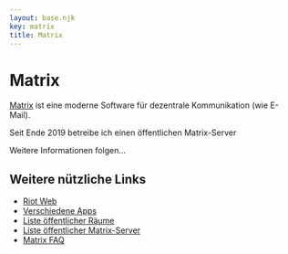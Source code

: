```yaml
---
layout: base.njk
key: matrix
title: Matrix
---
```

# Matrix

[Matrix](https://matrix.org) ist eine moderne Software für dezentrale Kommunikation (wie E-Mail).

Seit Ende 2019 betreibe ich einen öffentlichen Matrix-Server

Weitere Informationen folgen...

## Weitere nützliche Links

* [Riot Web](https://chat.sp-codes.de/)
* [Verschiedene Apps](https://matrix.org/clients)
* [Liste öffentlicher Räume](https://view.matrix.org/)
* [Liste öffentlicher Matrix-Server](https://www.hello-matrix.net/public_servers.php)
* [Matrix FAQ](https://matrix.org/faq/)
